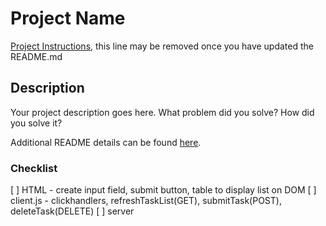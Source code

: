 # Project Name

[Project Instructions](./INSTRUCTIONS.md), this line may be removed once you have updated the README.md

## Description

Your project description goes here. What problem did you solve? How did you solve it?

Additional README details can be found [here](https://github.com/PrimeAcademy/readme-template/blob/master/README.md).

### Checklist
[ ] HTML - create input field, submit button, table to display list on DOM
[ ] client.js - clickhandlers, refreshTaskList(GET), submitTask(POST), deleteTask(DELETE)
[ ] server